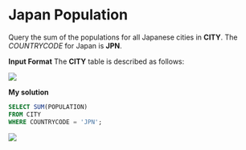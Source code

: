 ﻿# Japan Population


Query the sum of the populations for all Japanese cities in **CITY**. The _COUNTRYCODE_ for Japan is **JPN**.

**Input Format**
The **CITY** table is described as follows:

![](https://s3.amazonaws.com/hr-challenge-images/8137/1449729804-f21d187d0f-CITY.jpg)

**My solution**
```sql
SELECT SUM(POPULATION)
FROM CITY
WHERE COUNTRYCODE = 'JPN';
```

![](https://i.imgur.com/cGpqQcQ.png)


